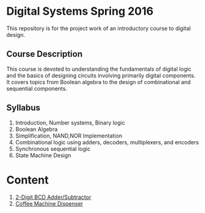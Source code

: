 # Digital Systems Spring 2016

This repository is for the project work of an introductory course to digital design.

## Course Description

This course is devoted to understanding the fundamentals of digital logic and the basics of designing circuits involving primarily digital components. It covers topics from Boolean algebra to the design of combinational and sequential components.

## Syllabus

1. Introduction, Number systems, Binary logic
2. Boolean Algebra
3. Simplification, NAND,NOR Implementation
4. Combinational logic using adders, decoders, multiplexers, and encoders
5. Synchronous sequential logic
6. State Machine Design

# Content

1. [2-Digit BCD Adder/Subtractor](/Project1/README.md)
2. [Coffee Machine Dispenser](/Project2/README.md)

